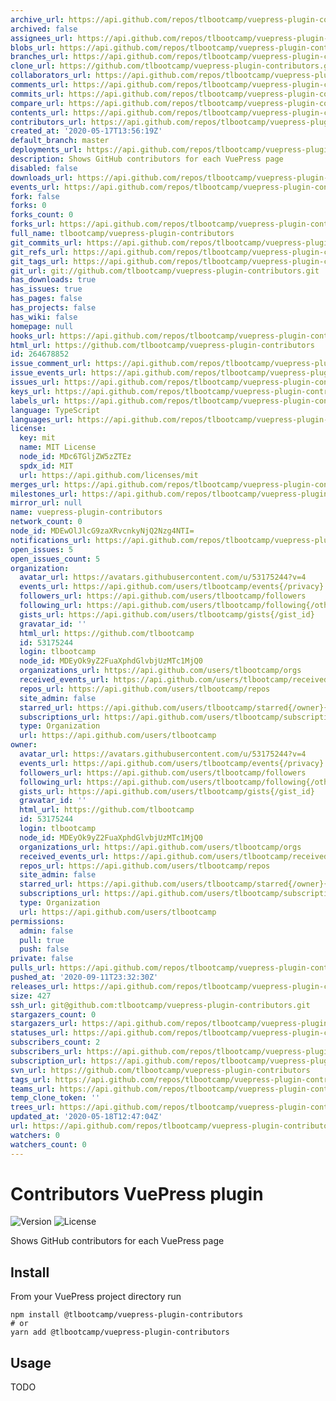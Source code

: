 ```yaml
---
archive_url: https://api.github.com/repos/tlbootcamp/vuepress-plugin-contributors/{archive_format}{/ref}
archived: false
assignees_url: https://api.github.com/repos/tlbootcamp/vuepress-plugin-contributors/assignees{/user}
blobs_url: https://api.github.com/repos/tlbootcamp/vuepress-plugin-contributors/git/blobs{/sha}
branches_url: https://api.github.com/repos/tlbootcamp/vuepress-plugin-contributors/branches{/branch}
clone_url: https://github.com/tlbootcamp/vuepress-plugin-contributors.git
collaborators_url: https://api.github.com/repos/tlbootcamp/vuepress-plugin-contributors/collaborators{/collaborator}
comments_url: https://api.github.com/repos/tlbootcamp/vuepress-plugin-contributors/comments{/number}
commits_url: https://api.github.com/repos/tlbootcamp/vuepress-plugin-contributors/commits{/sha}
compare_url: https://api.github.com/repos/tlbootcamp/vuepress-plugin-contributors/compare/{base}...{head}
contents_url: https://api.github.com/repos/tlbootcamp/vuepress-plugin-contributors/contents/{+path}
contributors_url: https://api.github.com/repos/tlbootcamp/vuepress-plugin-contributors/contributors
created_at: '2020-05-17T13:56:19Z'
default_branch: master
deployments_url: https://api.github.com/repos/tlbootcamp/vuepress-plugin-contributors/deployments
description: Shows GitHub contributors for each VuePress page
disabled: false
downloads_url: https://api.github.com/repos/tlbootcamp/vuepress-plugin-contributors/downloads
events_url: https://api.github.com/repos/tlbootcamp/vuepress-plugin-contributors/events
fork: false
forks: 0
forks_count: 0
forks_url: https://api.github.com/repos/tlbootcamp/vuepress-plugin-contributors/forks
full_name: tlbootcamp/vuepress-plugin-contributors
git_commits_url: https://api.github.com/repos/tlbootcamp/vuepress-plugin-contributors/git/commits{/sha}
git_refs_url: https://api.github.com/repos/tlbootcamp/vuepress-plugin-contributors/git/refs{/sha}
git_tags_url: https://api.github.com/repos/tlbootcamp/vuepress-plugin-contributors/git/tags{/sha}
git_url: git://github.com/tlbootcamp/vuepress-plugin-contributors.git
has_downloads: true
has_issues: true
has_pages: false
has_projects: false
has_wiki: false
homepage: null
hooks_url: https://api.github.com/repos/tlbootcamp/vuepress-plugin-contributors/hooks
html_url: https://github.com/tlbootcamp/vuepress-plugin-contributors
id: 264678852
issue_comment_url: https://api.github.com/repos/tlbootcamp/vuepress-plugin-contributors/issues/comments{/number}
issue_events_url: https://api.github.com/repos/tlbootcamp/vuepress-plugin-contributors/issues/events{/number}
issues_url: https://api.github.com/repos/tlbootcamp/vuepress-plugin-contributors/issues{/number}
keys_url: https://api.github.com/repos/tlbootcamp/vuepress-plugin-contributors/keys{/key_id}
labels_url: https://api.github.com/repos/tlbootcamp/vuepress-plugin-contributors/labels{/name}
language: TypeScript
languages_url: https://api.github.com/repos/tlbootcamp/vuepress-plugin-contributors/languages
license:
  key: mit
  name: MIT License
  node_id: MDc6TGljZW5zZTEz
  spdx_id: MIT
  url: https://api.github.com/licenses/mit
merges_url: https://api.github.com/repos/tlbootcamp/vuepress-plugin-contributors/merges
milestones_url: https://api.github.com/repos/tlbootcamp/vuepress-plugin-contributors/milestones{/number}
mirror_url: null
name: vuepress-plugin-contributors
network_count: 0
node_id: MDEwOlJlcG9zaXRvcnkyNjQ2Nzg4NTI=
notifications_url: https://api.github.com/repos/tlbootcamp/vuepress-plugin-contributors/notifications{?since,all,participating}
open_issues: 5
open_issues_count: 5
organization:
  avatar_url: https://avatars.githubusercontent.com/u/53175244?v=4
  events_url: https://api.github.com/users/tlbootcamp/events{/privacy}
  followers_url: https://api.github.com/users/tlbootcamp/followers
  following_url: https://api.github.com/users/tlbootcamp/following{/other_user}
  gists_url: https://api.github.com/users/tlbootcamp/gists{/gist_id}
  gravatar_id: ''
  html_url: https://github.com/tlbootcamp
  id: 53175244
  login: tlbootcamp
  node_id: MDEyOk9yZ2FuaXphdGlvbjUzMTc1MjQ0
  organizations_url: https://api.github.com/users/tlbootcamp/orgs
  received_events_url: https://api.github.com/users/tlbootcamp/received_events
  repos_url: https://api.github.com/users/tlbootcamp/repos
  site_admin: false
  starred_url: https://api.github.com/users/tlbootcamp/starred{/owner}{/repo}
  subscriptions_url: https://api.github.com/users/tlbootcamp/subscriptions
  type: Organization
  url: https://api.github.com/users/tlbootcamp
owner:
  avatar_url: https://avatars.githubusercontent.com/u/53175244?v=4
  events_url: https://api.github.com/users/tlbootcamp/events{/privacy}
  followers_url: https://api.github.com/users/tlbootcamp/followers
  following_url: https://api.github.com/users/tlbootcamp/following{/other_user}
  gists_url: https://api.github.com/users/tlbootcamp/gists{/gist_id}
  gravatar_id: ''
  html_url: https://github.com/tlbootcamp
  id: 53175244
  login: tlbootcamp
  node_id: MDEyOk9yZ2FuaXphdGlvbjUzMTc1MjQ0
  organizations_url: https://api.github.com/users/tlbootcamp/orgs
  received_events_url: https://api.github.com/users/tlbootcamp/received_events
  repos_url: https://api.github.com/users/tlbootcamp/repos
  site_admin: false
  starred_url: https://api.github.com/users/tlbootcamp/starred{/owner}{/repo}
  subscriptions_url: https://api.github.com/users/tlbootcamp/subscriptions
  type: Organization
  url: https://api.github.com/users/tlbootcamp
permissions:
  admin: false
  pull: true
  push: false
private: false
pulls_url: https://api.github.com/repos/tlbootcamp/vuepress-plugin-contributors/pulls{/number}
pushed_at: '2020-09-11T23:32:30Z'
releases_url: https://api.github.com/repos/tlbootcamp/vuepress-plugin-contributors/releases{/id}
size: 427
ssh_url: git@github.com:tlbootcamp/vuepress-plugin-contributors.git
stargazers_count: 0
stargazers_url: https://api.github.com/repos/tlbootcamp/vuepress-plugin-contributors/stargazers
statuses_url: https://api.github.com/repos/tlbootcamp/vuepress-plugin-contributors/statuses/{sha}
subscribers_count: 2
subscribers_url: https://api.github.com/repos/tlbootcamp/vuepress-plugin-contributors/subscribers
subscription_url: https://api.github.com/repos/tlbootcamp/vuepress-plugin-contributors/subscription
svn_url: https://github.com/tlbootcamp/vuepress-plugin-contributors
tags_url: https://api.github.com/repos/tlbootcamp/vuepress-plugin-contributors/tags
teams_url: https://api.github.com/repos/tlbootcamp/vuepress-plugin-contributors/teams
temp_clone_token: ''
trees_url: https://api.github.com/repos/tlbootcamp/vuepress-plugin-contributors/git/trees{/sha}
updated_at: '2020-05-18T12:47:04Z'
url: https://api.github.com/repos/tlbootcamp/vuepress-plugin-contributors
watchers: 0
watchers_count: 0
---
```


# Contributors VuePress plugin

![Version](https://img.shields.io/npm/v/@tlbootcamp/vuepress-plugin-contributors)
![License](https://img.shields.io/npm/l/@tlbootcamp/vuepress-plugin-contributors)

Shows GitHub contributors for each VuePress page

## Install

From your VuePress project directory run

```shell
npm install @tlbootcamp/vuepress-plugin-contributors
# or
yarn add @tlbootcamp/vuepress-plugin-contributors
```

## Usage

TODO